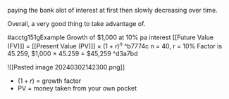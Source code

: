 paying the bank alot of interest at first then slowly decreasing over time.

Overall, a very good thing to take advantage of.

#acctg151gExample 
Growth of $1,000 at 10% pa interest
[[Future Value (FV)]] = [[Present Value (PV)]] $\times$ $(1 + r)^n$ ^b7774c
n = 40, r = 10%
Factor is 45.259,
$1,000 $\times$ 45.259 = $45,259 ^d3a7bd

![[Pasted image 20240302142300.png]]
- $(1 + r)$ = growth factor
- PV = money taken from your own pocket 